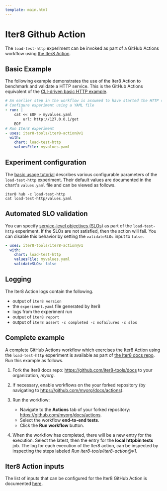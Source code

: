 ```yaml
---
template: main.html
---
```


# Iter8 Github Action

The `load-test-http` experiment can be invoked as part of a GitHub Actions workflow using [the Iter8 Action](https://github.com/iter8-tools/iter8-action).

## Basic Example

The following example demonstrates the use of the Iter8 Action to benchmark and validate a HTTP service. This is the GitHub Actions equivalent of the [CLI-driven basic HTTP example](basicusage.md#basic-example).

```yaml
# An earlier step in the workflow is assumed to have started the HTTP service
# Configure experiment using a YAML file
- run: |
    cat << EOF > myvalues.yaml
        url: http://127.0.0.1/get
    EOF
# Run Iter8 experiment
- uses: iter8-tools/iter8-action@v1
  with:
    chart: load-test-http
    valuesFile: myvalues.yaml
```

## Experiment configuration

The [basic usage tutorial](basicusage.md) describes various configurable parameters of the `load-test-http` experiment. Their default values are documented in the chart's `values.yaml` file and can be viewed as follows.

```shell
iter8 hub -c load-test-http
cat load-test-http/values.yaml
```

## Automated SLO validation

You can specify [service-level objectives (SLOs)](basicusage.md#metrics-and-slos) as part of the `load-test-http` experiment. If the SLOs are not satisfied, then the action will fail. You can disable this behavior by setting the `validateSLOs` input to `false`.

```yaml
- uses: iter8-tools/iter8-action@v1
  with:
    chart: load-test-http
    valuesFile: myvalues.yaml
    validateSLOs: false
```

## Logging

The Iter8 Action logs contain the following.

- output of `iter8 version`
- the `experiment.yaml` file generated by Iter8
- logs from the experiment run
- output of `iter8 report`
- output of `iter8 assert -c completed -c nofailures -c slos`

## Complete example

A complete GitHub Actions workflow which exercises the Iter8 Action using the `load-test-http` experiment is available as part of [the Iter8 docs repo](https://github.com/iter8-tools/docs). Run this example as follows.

1. Fork the Iter8 docs repo: <https://github.com/iter8-tools/docs> to your organization, *myorg*.

2. If necessary, enable workflows on the your forked repository (by navigating to <https://github.com/myorg/docs/actions>).

3. Run the workflow:

    - Navigate to the **Actions** tab of your forked repository: <https://github.com/myorg/docs/actions>.
    - Select the workflow **end-to-end tests**.
    - Click the **Run workflow** button.

4. When the workflow has completed, there will be a new entry for the execution. Select the latest, then the entry for the **local httpbin tests** job. The log for each execution of the Iter8 action, can be inspected by inspecting the steps labeled *Run iter8-tools/iter8-action@v1*.

## Iter8 Action inputs

The list of inputs that can be configured for the Iter8 GitHub Action is documented [here](https://github.com/iter8-tools/iter8-action#action-inputs).
